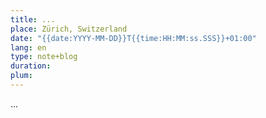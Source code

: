 ```yaml
---
title: ...
place: Zürich, Switzerland
date: "{{date:YYYY-MM-DD}}T{{time:HH:MM:ss.SSS}}+01:00"
lang: en
type: note+blog
duration:
plum:
---
```

...